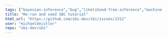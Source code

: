 ```yaml
---
tags: ["bayesian-inference","bug","likelihood-free-inference","machine-learning","parameter-estimation","pytorch","simulation-based-inference"]
title: "Re-run and seed SBC tutorial"
html_url: "https://github.com/sbi-dev/sbi/issues/1312"
user: "michaeldeistler"
repo: "sbi-dev/sbi"
---
```


